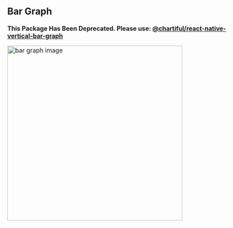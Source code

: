 ## Bar Graph

**This Package Has Been Deprecated. Please use: [@chartiful/react-native-vertical-bar-graph](https://www.npmjs.com/package/@chartiful/react-native-bar-graph)**

<img src="https://seanwatters.io/images/@chartiful-react-native-vertical-bar-graph.png" height="400px" alt="bar graph image">
